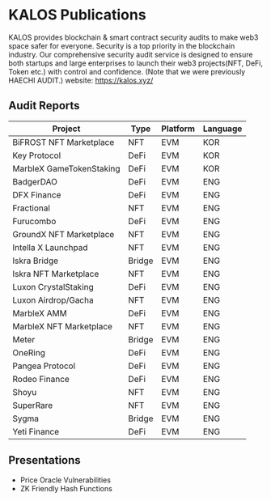 # KALOS Publications
KALOS provides blockchain & smart contract security audits to make web3 space safer for everyone.
Security is a top priority in the blockchain industry.
Our comprehensive security audit service is designed to ensure both startups and large enterprises to launch their web3 projects(NFT, DeFi, Token etc.) with control and confidence.
(Note that we were previously HAECHI AUDIT.)
website: https://kalos.xyz/

## Audit Reports 
| Project     | Type        | Platform | Language |
| ----------- | ----------- | -------- | -------- |
| BiFROST NFT Marketplace     | NFT |    EVM   | KOR    |     
| Key Protocol | DeFi  | EVM | KOR |
| MarbleX GameTokenStaking    | DeFi    |   EVM  |    KOR      |
| BadgerDAO | DeFi | EVM | ENG |
| DFX Finance  | DeFi  | EVM | ENG 
| Fractional | NFT  | EVM | ENG |  
| Furucombo | DeFi | EVM | ENG |
| GroundX NFT Marketplace | NFT  | EVM | ENG |
| Intella X Launchpad | NFT | EVM | ENG | 
| Iskra Bridge | Bridge | EVM | ENG | 
| Iskra NFT Marketplace | NFT  | EVM | ENG |
| Luxon CrystalStaking | DeFi | EVM | ENG | 
| Luxon Airdrop/Gacha | NFT | EVM | ENG |
| MarbleX AMM | DeFi  | EVM | ENG | 
| MarbleX NFT Marketplace | NFT  | EVM | ENG |
| Meter | Bridge | EVM | ENG |
| OneRing | DeFi | EVM | ENG | 
| Pangea Protocol | DeFi | EVM | ENG | 
| Rodeo Finance | DeFi | EVM | ENG | 
| Shoyu | NFT | EVM | ENG |
| SuperRare | NFT  | EVM | ENG |
| Sygma | Bridge | EVM | ENG | 
| Yeti Finance | DeFi | EVM | ENG |

## Presentations 
- Price Oracle Vulnerabilities
- ZK Friendly Hash Functions

